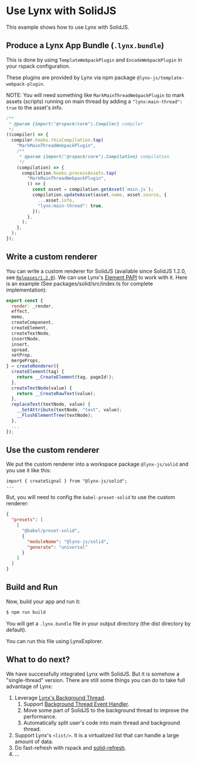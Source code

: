 # Use Lynx with SolidJS

This example shows how to use Lynx with SolidJS.

## Produce a Lynx App Bundle (`.lynx.bundle`)

This is done by using `TemplateWebpackPlugin` and `EncodeWebpackPlugin` in your rspack configuration.

These plugins are provided by Lynx via npm package `@lynx-js/template-webpack-plugin`.

NOTE: You will need something like `MarkMainThreadWebpackPlugin` to mark assets (scripts) running on main thread by adding a `"lynx:main-thread": true` to the asset's info.

```js
/**
 * @param {import("@rspack/core").Compiler} compiler
 */
((compiler) => {
  compiler.hooks.thisCompilation.tap(
    "MarkMainThreadWebpackPlugin",
    /**
     * @param {import("@rspack/core").Compilation} compilation
     */
    (compilation) => {
      compilation.hooks.processAssets.tap(
        "MarkMainThreadWebpackPlugin",
        () => {
          const asset = compilation.getAsset(`main.js`);
          compilation.updateAsset(asset.name, asset.source, {
            ...asset.info,
            "lynx:main-thread": true,
          });
        },
      );
    },
  );
});
```

## Write a custom renderer

You can write a custom renderer for SolidJS (available since SolidJS 1.2.0, see [`Releases/1.2.0`](https://github.com/solidjs/solid/releases/tag/v1.2.0)). We can use Lynx's [Element PAPI](https://lynxjs.org/api/engine/element-api.html) to work with it. Here is an example (See packages/solid/src/index.ts for complete implementation):

```js
export const {
  render: _render,
  effect,
  memo,
  createComponent,
  createElement,
  createTextNode,
  insertNode,
  insert,
  spread,
  setProp,
  mergeProps,
} = createRenderer({
  createElement(tag) {
    return __CreateElement(tag, pageId!);
  },
  createTextNode(value) {
    return __CreateRawText(value);
  },
  replaceText(textNode, value) {
    __SetAttribute(textNode, "text", value);
    __FlushElementTree(textNode);
  },
  ...
});
```

## Use the custom renderer

We put the custom renderer into a workspace package `@lynx-js/solid` and you use it like this:

```tsx
import { createSignal } from "@lynx-js/solid";
...
```

But, you will need to config the `babel-preset-solid` to use the custom renderer:

```json
{
  "presets": [
    [
      "@babel/preset-solid",
      {
        "moduleName": "@lynx-js/solid",
        "generate": "universal"
      }
    ]
  ]
}
```

## Build and Run

Now, build your app and run it:

```sh
$ npm run build
```

You will get a `.lynx.bundle` file in your output directory (the dist directory by default).

You can run this file using LynxExplorer.

## What to do next?

We have successfully integrated Lynx with SolidJS. But it is somehow a "single-thread" version. There are still some things you can do to take full advantage of Lynx:

1. Leverage [Lynx's Background Thread](https://lynxjs.org/guide/spec.html#background-scripting-thread-historically-known-as-js-thread).
   1. Support [Background Thread Event Handler](https://lynxjs.org/guide/spec.html#background-thread-event-handler).
   1. Move some part of SolidJS to the background thread to improve the performance.
   1. Automatically split user's code into main thread and background thread.
1. Support Lynx's `<list/>`. It is a virtualized list that can handle a large amount of data.
1. Do fast-refresh with rspack and [solid-refresh](https://github.com/solidjs/solid-refresh).
1. ...

